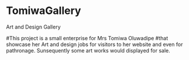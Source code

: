# TomiwaGallery
Art and Design Gallery

#This project is a small enterprise for Mrs Tomiwa Oluwadipe
#that showcase her Art and design jobs for visitors to her website and even for pathronage. 
Sunsequently some art works would displayed for sale.

